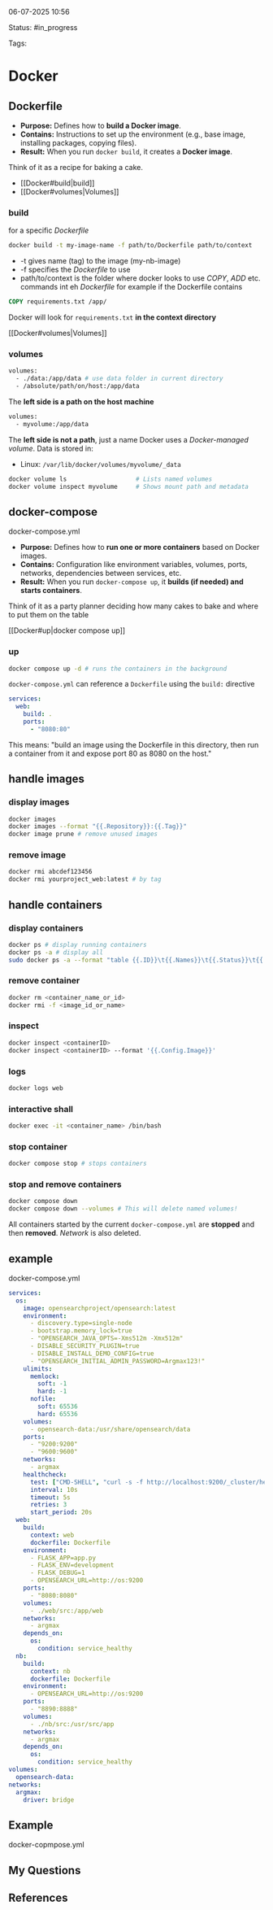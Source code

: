 

06-07-2025 10:56

Status: #in_progress

Tags:

# Docker




## Dockerfile

- **Purpose:** Defines how to **build a Docker image**.
- **Contains:** Instructions to set up the environment (e.g., base image, installing packages, copying files).
- **Result:** When you run `docker build`, it creates a **Docker image**.

Think of it as a recipe for baking a cake.

- [[Docker#build|build]]
- [[Docker#volumes|Volumes]]

### build

for a specific *Dockerfile*
``` bash
docker build -t my-image-name -f path/to/Dockerfile path/to/context
```
- -t gives name (tag) to the image (my-nb-image)
- -f specifies the *Dockerfile* to use
- path/to/context is the folder where docker looks to use *COPY*, *ADD* etc. commands int eh *Dockerfile*
for example if the Dockerfile contains
``` Dockerfile
COPY requirements.txt /app/
```
Docker will look for `requirements.txt` **in the context directory**

[[Docker#volumes|Volumes]]

### volumes
``` Dockerfile
volumes:
  - ./data:/app/data # use data folder in current directory
  - /absolute/path/on/host:/app/data

```
The **left side is a path on the host machine**

``` Dockerfile
volumes:
  - myvolume:/app/data
```
The **left side is not a path**, just a name
Docker uses a *Docker-managed volume*. 
Data is stored in:
- Linux: `/var/lib/docker/volumes/myvolume/_data`

``` bash
docker volume ls                   # Lists named volumes
docker volume inspect myvolume     # Shows mount path and metadata
```
## docker-compose

docker-compose.yml

- **Purpose:** Defines how to **run one or more containers** based on Docker images.
- **Contains:** Configuration like environment variables, volumes, ports, networks, dependencies between services, etc.
- **Result:** When you run `docker-compose up`, it **builds (if needed) and starts containers**.

Think of it as a party planner deciding how many cakes to bake and where to put them on the table

[[Docker#up|docker compose up]]

### up
``` bash
docker compose up -d # runs the containers in the background
```

`docker-compose.yml` can reference a `Dockerfile` using the `build:` directive

``` yaml
services:
  web:
    build: .
    ports:
      - "8080:80"

```
This means: "build an image using the Dockerfile in this directory, then run a container from it and expose port 80 as 8080 on the host."
## handle images

### display images
``` bash
docker images
docker images --format "{{.Repository}}:{{.Tag}}" 
docker image prune # remove unused images
```
### remove image
``` bash
docker rmi abcdef123456
docker rmi yourproject_web:latest # by tag
```
## handle containers
### display  containers
``` bash
docker ps # display running containers
docker ps -a # display all 
sudo docker ps -a --format "table {{.ID}}\t{{.Names}}\t{{.Status}}\t{{.Image}}"
```
### remove container
``` bash
docker rm <container_name_or_id>
docker rmi -f <image_id_or_name>
```
### inspect
``` bash
docker inspect <containerID>
docker inspect <containerID> --format '{{.Config.Image}}'
```
### logs
``` bash
docker logs web
```
### interactive shall
``` bash
docker exec -it <container_name> /bin/bash
```

### stop container
``` bash
docker compose stop # stops containers
```
### stop and remove containers
``` bash
docker compose down
docker compose down --volumes # This will delete named volumes!
```
All containers started by the current `docker-compose.yml` are **stopped** and then **removed**. *Network* is also deleted.


## example
docker-compose.yml
``` yaml
services:
  os:
    image: opensearchproject/opensearch:latest
    environment:
      - discovery.type=single-node
      - bootstrap.memory_lock=true
      - "OPENSEARCH_JAVA_OPTS=-Xms512m -Xmx512m"
      - DISABLE_SECURITY_PLUGIN=true
      - DISABLE_INSTALL_DEMO_CONFIG=true
      - "OPENSEARCH_INITIAL_ADMIN_PASSWORD=Argmax123!"
    ulimits:
      memlock:
        soft: -1
        hard: -1
      nofile:
        soft: 65536
        hard: 65536
    volumes:
      - opensearch-data:/usr/share/opensearch/data
    ports:
      - "9200:9200"
      - "9600:9600"
    networks:
      - argmax
    healthcheck:
      test: ["CMD-SHELL", "curl -s -f http://localhost:9200/_cluster/health || exit 1"]
      interval: 10s
      timeout: 5s
      retries: 3
      start_period: 20s
  web:
    build:
      context: web
      dockerfile: Dockerfile
    environment:
      - FLASK_APP=app.py
      - FLASK_ENV=development
      - FLASK_DEBUG=1
      - OPENSEARCH_URL=http://os:9200
    ports:
      - "8080:8080"
    volumes:
      - ./web/src:/app/web
    networks:
      - argmax
    depends_on:
      os:
        condition: service_healthy
  nb:
    build:
      context: nb
      dockerfile: Dockerfile
    environment:
      - OPENSEARCH_URL=http://os:9200
    ports:
      - "8890:8888"
    volumes:
      - ./nb/src:/usr/src/app
    networks:
      - argmax
    depends_on:
      os:
        condition: service_healthy
volumes:
  opensearch-data:
networks:
  argmax:
    driver: bridge
```



## Example
docker-copmpose.yml


## My Questions


## References

